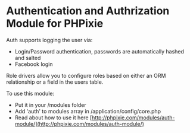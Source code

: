 Authentication and Authrization Module for PHPixie
====================

Auth supports logging the user via:
* Login/Password authentication, passwords are automatically hashed and salted
* Facebook login

Role drivers allow you to configure roles based on either an ORM relationship or a field in the users table.

To use this module:
* Put it in your /modules folder
* Add 'auth' to modules array in /application/config/core.php
* Read about how to use it here [http://phpixie.com/modules/auth-module/](http://phpixie.com/modules/auth-module/)
